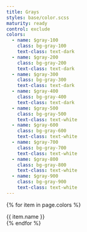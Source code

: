 ```yaml
---
title: Grays
styles: base/color.scss
maturity: ready
control: exclude
colors:
  - name: $gray-100
    class: bg-gray-100
    text-class: text-dark
  - name: $gray-200
    class: bg-gray-200
    text-class: text-dark
  - name: $gray-300
    class: bg-gray-300
    text-class: text-dark
  - name: $gray-400
    class: bg-gray-400
    text-class: text-dark
  - name: $gray-500
    class: bg-gray-500
    text-class: text-white
  - name: $gray-600
    class: bg-gray-600
    text-class: text-white
  - name: $gray-700
    class: bg-gray-700
    text-class: text-white
  - name: $gray-800
    class: bg-gray-800
    text-class: text-white
  - name: $gray-900
    class: bg-gray-900
    text-class: text-white
---
```

<style>

</style>
{% for item in page.colors %}
  <div class="p-3 mb-2 {{ item.class }} {{ item.text-class }}">{{ item.name }}</div>
{% endfor %}

